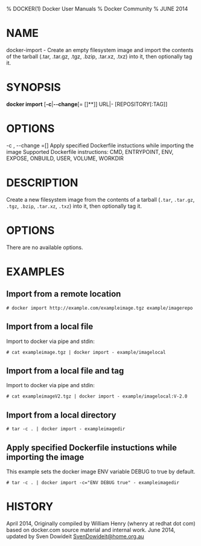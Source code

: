 % DOCKER(1) Docker User Manuals
% Docker Community
% JUNE 2014
# NAME
docker-import - Create an empty filesystem image and import the contents of the tarball (.tar, .tar.gz, .tgz, .bzip, .tar.xz, .txz) into it, then optionally tag it.

# SYNOPSIS
**docker import**
[**-c**|**--change**[= []**]]
URL|- [REPOSITORY[:TAG]]

# OPTIONS
 -c ,  --change =[]
   Apply specified Dockerfile instuctions while importing the image
   Supported Dockerfile instructions: CMD, ENTRYPOINT, ENV, EXPOSE, ONBUILD, USER, VOLUME, WORKDIR

# DESCRIPTION
Create a new filesystem image from the contents of a tarball (`.tar`,
`.tar.gz`, `.tgz`, `.bzip`, `.tar.xz`, `.txz`) into it, then optionally tag it.

# OPTIONS
There are no available options.

# EXAMPLES

## Import from a remote location

    # docker import http://example.com/exampleimage.tgz example/imagerepo

## Import from a local file

Import to docker via pipe and stdin:

    # cat exampleimage.tgz | docker import - example/imagelocal

## Import from a local file and tag

Import to docker via pipe and stdin:

    # cat exampleimageV2.tgz | docker import - example/imagelocal:V-2.0

## Import from a local directory

    # tar -c . | docker import - exampleimagedir

## Apply specified Dockerfile instuctions while importing the image
This example sets the docker image ENV variable DEBUG to true by default.

    # tar -c . | docker import -c="ENV DEBUG true" - exampleimagedir

# HISTORY
April 2014, Originally compiled by William Henry (whenry at redhat dot com)
based on docker.com source material and internal work.
June 2014, updated by Sven Dowideit <SvenDowideit@home.org.au>
